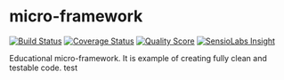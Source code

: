 # micro-framework

[![Build Status](https://travis-ci.org/malgorzatawicha/micro-framework.svg?branch=master)](https://travis-ci.org/malgorzatawicha/micro-framework)
[![Coverage Status](https://img.shields.io/scrutinizer/coverage/g/malgorzatawicha/micro-framework.svg?style=flat-square)](https://scrutinizer-ci.com/g/malgorzatawicha/micro-framework/code-structure)
[![Quality Score](https://img.shields.io/scrutinizer/g/malgorzatawicha/micro-framework.svg?style=flat-square)](https://scrutinizer-ci.com/g/malgorzatawicha/micro-framework)
[![SensioLabs Insight](https://img.shields.io/sensiolabs/i/3d6fa088-f2ba-4c4c-9e67-c95d220a92fe.svg?style=flat-square)](https://insight.sensiolabs.com/projects/3d6fa088-f2ba-4c4c-9e67-c95d220a92fe)

Educational micro-framework. It is example of creating fully clean and testable code.
test